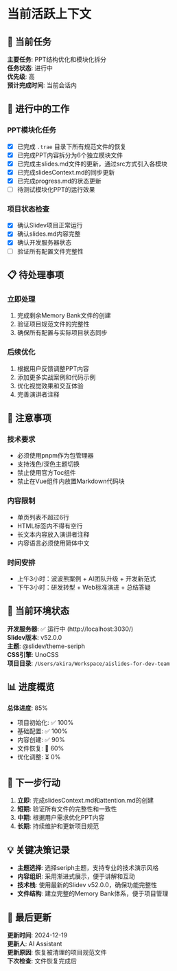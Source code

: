 # 当前活跃上下文

## 🎯 当前任务

**主要任务**: PPT结构优化和模块化拆分  
**任务状态**: 进行中  
**优先级**: 高  
**预计完成时间**: 当前会话内

## 🔄 进行中的工作

### PPT模块化任务
- [x] 已完成 `.trae` 目录下所有规范文件的恢复
- [x] 已完成PPT内容拆分为6个独立模块文件
- [x] 已完成主slides.md文件的更新，通过src方式引入各模块
- [x] 已完成slidesContext.md的同步更新
- [x] 已完成progress.md的状态更新
- [ ] 待测试模块化PPT的运行效果

### 项目状态检查
- [x] 确认Slidev项目正常运行
- [x] 确认slides.md内容完整
- [x] 确认开发服务器状态
- [ ] 验证所有配置文件完整性

## 📋 待处理事项

### 立即处理
1. 完成剩余Memory Bank文件的创建
2. 验证项目规范文件的完整性
3. 确保所有配置与实际项目状态同步

### 后续优化
1. 根据用户反馈调整PPT内容
2. 添加更多实战案例和代码示例
3. 优化视觉效果和交互体验
4. 完善演讲者注释

## 🚨 注意事项

### 技术要求
- 必须使用pnpm作为包管理器
- 支持浅色/深色主题切换
- 禁止使用官方Toc组件
- 禁止在Vue组件内放置Markdown代码块

### 内容限制
- 单页列表不超过6行
- HTML标签内不得有空行
- 长文本内容放入演讲者注释
- 内容语言必须使用简体中文

### 时间安排
- 上午3小时：波波熊案例 + AI团队升级 + 开发新范式
- 下午3小时：研发转型 + Web标准演进 + 总结答疑

## 🔧 当前环境状态

**开发服务器**: ✅ 运行中 (http://localhost:3030/)  
**Slidev版本**: v52.0.0  
**主题**: @slidev/theme-seriph  
**CSS引擎**: UnoCSS  
**项目目录**: `/Users/akira/Workspace/aislides-for-dev-team`

## 📊 进度概览

**总体进度**: 85%
- 项目初始化: ✅ 100%
- 基础配置: ✅ 100%
- 内容创建: ✅ 90%
- 文件恢复: 🔄 60%
- 优化调整: ⏳ 0%

## 🎯 下一步行动

1. **立即**: 完成slidesContext.md和attention.md的创建
2. **短期**: 验证所有文件的完整性和一致性
3. **中期**: 根据用户需求优化PPT内容
4. **长期**: 持续维护和更新项目规范

## 💡 关键决策记录

- **主题选择**: 选择seriph主题，支持专业的技术演示风格
- **内容组织**: 采用渐进式展示，便于讲解和互动
- **技术栈**: 使用最新的Slidev v52.0.0，确保功能完整性
- **文件结构**: 建立完整的Memory Bank体系，便于项目管理

## 🔄 最后更新

**更新时间**: 2024-12-19  
**更新人**: AI Assistant  
**更新原因**: 恢复被清理的项目规范文件  
**下次检查**: 文件恢复完成后